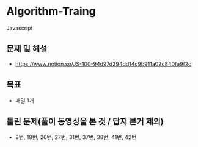 # Algorithm-Traing
Javascript

## 문제 및 해설

- https://www.notion.so/JS-100-94d97d294dd14c9b911a02c840fa9f2d

## 목표
- 매일 1개

## 틀린 문제(풀이 동영상을 본 것 / 답지 본거 제외)
- 8번, 18번, 26번, 27번, 31번, 37번, 38번, 41번, 42번
